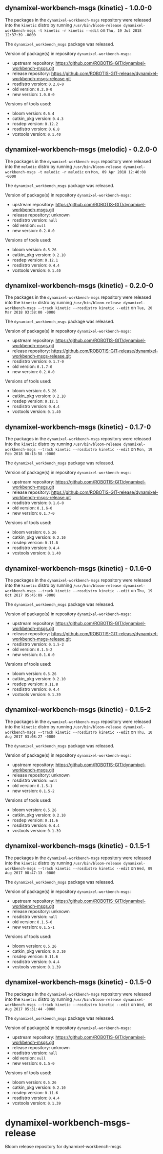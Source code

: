## dynamixel-workbench-msgs (kinetic) - 1.0.0-0

The packages in the `dynamixel-workbench-msgs` repository were released into the `kinetic` distro by running `/usr/bin/bloom-release dynamixel-workbench-msgs -t kinetic -r kinetic --edit` on `Thu, 19 Jul 2018 12:37:39 -0000`

The `dynamixel_workbench_msgs` package was released.

Version of package(s) in repository `dynamixel-workbench-msgs`:

- upstream repository: https://github.com/ROBOTIS-GIT/dynamixel-workbench-msgs.git
- release repository: https://github.com/ROBOTIS-GIT-release/dynamixel-workbench-msgs-release.git
- rosdistro version: `0.2.0-0`
- old version: `0.2.0-0`
- new version: `1.0.0-0`

Versions of tools used:

- bloom version: `0.6.4`
- catkin_pkg version: `0.4.3`
- rosdep version: `0.12.2`
- rosdistro version: `0.6.8`
- vcstools version: `0.1.40`


## dynamixel-workbench-msgs (melodic) - 0.2.0-0

The packages in the `dynamixel-workbench-msgs` repository were released into the `melodic` distro by running `/usr/bin/bloom-release dynamixel-workbench-msgs -t melodic -r melodic` on `Mon, 09 Apr 2018 12:46:08 -0000`

The `dynamixel_workbench_msgs` package was released.

Version of package(s) in repository `dynamixel-workbench-msgs`:

- upstream repository: https://github.com/ROBOTIS-GIT/dynamixel-workbench-msgs.git
- release repository: unknown
- rosdistro version: `null`
- old version: `null`
- new version: `0.2.0-0`

Versions of tools used:

- bloom version: `0.5.26`
- catkin_pkg version: `0.2.10`
- rosdep version: `0.12.1`
- rosdistro version: `0.4.4`
- vcstools version: `0.1.40`


## dynamixel-workbench-msgs (kinetic) - 0.2.0-0

The packages in the `dynamixel-workbench-msgs` repository were released into the `kinetic` distro by running `/usr/bin/bloom-release dynamixel-workbench-msgs --track kinetic --rosdistro kinetic --edit` on `Tue, 20 Mar 2018 03:58:00 -0000`

The `dynamixel_workbench_msgs` package was released.

Version of package(s) in repository `dynamixel-workbench-msgs`:

- upstream repository: https://github.com/ROBOTIS-GIT/dynamixel-workbench-msgs.git
- release repository: https://github.com/ROBOTIS-GIT-release/dynamixel-workbench-msgs-release.git
- rosdistro version: `0.1.7-0`
- old version: `0.1.7-0`
- new version: `0.2.0-0`

Versions of tools used:

- bloom version: `0.5.26`
- catkin_pkg version: `0.2.10`
- rosdep version: `0.12.1`
- rosdistro version: `0.4.4`
- vcstools version: `0.1.40`


## dynamixel-workbench-msgs (kinetic) - 0.1.7-0

The packages in the `dynamixel-workbench-msgs` repository were released into the `kinetic` distro by running `/usr/bin/bloom-release dynamixel-workbench-msgs --track kinetic --rosdistro kinetic --edit` on `Mon, 19 Feb 2018 08:13:58 -0000`

The `dynamixel_workbench_msgs` package was released.

Version of package(s) in repository `dynamixel-workbench-msgs`:

- upstream repository: https://github.com/ROBOTIS-GIT/dynamixel-workbench-msgs.git
- release repository: https://github.com/ROBOTIS-GIT-release/dynamixel-workbench-msgs-release.git
- rosdistro version: `0.1.6-0`
- old version: `0.1.6-0`
- new version: `0.1.7-0`

Versions of tools used:

- bloom version: `0.5.26`
- catkin_pkg version: `0.2.10`
- rosdep version: `0.11.8`
- rosdistro version: `0.4.4`
- vcstools version: `0.1.40`


## dynamixel-workbench-msgs (kinetic) - 0.1.6-0

The packages in the `dynamixel-workbench-msgs` repository were released into the `kinetic` distro by running `/usr/bin/bloom-release dynamixel-workbench-msgs --track kinetic --rosdistro kinetic --edit` on `Thu, 19 Oct 2017 05:45:09 -0000`

The `dynamixel_workbench_msgs` package was released.

Version of package(s) in repository `dynamixel-workbench-msgs`:

- upstream repository: https://github.com/ROBOTIS-GIT/dynamixel-workbench-msgs.git
- release repository: https://github.com/ROBOTIS-GIT-release/dynamixel-workbench-msgs-release.git
- rosdistro version: `0.1.5-2`
- old version: `0.1.5-2`
- new version: `0.1.6-0`

Versions of tools used:

- bloom version: `0.5.26`
- catkin_pkg version: `0.2.10`
- rosdep version: `0.11.8`
- rosdistro version: `0.4.4`
- vcstools version: `0.1.39`


## dynamixel-workbench-msgs (kinetic) - 0.1.5-2

The packages in the `dynamixel-workbench-msgs` repository were released into the `kinetic` distro by running `/usr/bin/bloom-release dynamixel-workbench-msgs --track kinetic --rosdistro kinetic --edit` on `Thu, 10 Aug 2017 03:08:27 -0000`

The `dynamixel_workbench_msgs` package was released.

Version of package(s) in repository `dynamixel-workbench-msgs`:

- upstream repository: https://github.com/ROBOTIS-GIT/dynamixel-workbench-msgs.git
- release repository: unknown
- rosdistro version: `null`
- old version: `0.1.5-1`
- new version: `0.1.5-2`

Versions of tools used:

- bloom version: `0.5.26`
- catkin_pkg version: `0.2.10`
- rosdep version: `0.11.6`
- rosdistro version: `0.4.4`
- vcstools version: `0.1.39`


## dynamixel-workbench-msgs (kinetic) - 0.1.5-1

The packages in the `dynamixel-workbench-msgs` repository were released into the `kinetic` distro by running `/usr/bin/bloom-release dynamixel-workbench-msgs --track kinetic --rosdistro kinetic --edit` on `Wed, 09 Aug 2017 08:47:13 -0000`

The `dynamixel_workbench_msgs` package was released.

Version of package(s) in repository `dynamixel-workbench-msgs`:

- upstream repository: https://github.com/ROBOTIS-GIT/dynamixel-workbench-msgs.git
- release repository: unknown
- rosdistro version: `null`
- old version: `0.1.5-0`
- new version: `0.1.5-1`

Versions of tools used:

- bloom version: `0.5.26`
- catkin_pkg version: `0.2.10`
- rosdep version: `0.11.6`
- rosdistro version: `0.4.4`
- vcstools version: `0.1.39`


## dynamixel-workbench-msgs (kinetic) - 0.1.5-0

The packages in the `dynamixel-workbench-msgs` repository were released into the `kinetic` distro by running `/usr/bin/bloom-release dynamixel-workbench-msgs --track kinetic --rosdistro kinetic --edit` on `Wed, 09 Aug 2017 05:31:44 -0000`

The `dynamixel_workbench_msgs` package was released.

Version of package(s) in repository `dynamixel-workbench-msgs`:

- upstream repository: https://github.com/ROBOTIS-GIT/dynamixel-workbench-msgs.git
- release repository: unknown
- rosdistro version: `null`
- old version: `null`
- new version: `0.1.5-0`

Versions of tools used:

- bloom version: `0.5.26`
- catkin_pkg version: `0.2.10`
- rosdep version: `0.11.6`
- rosdistro version: `0.4.4`
- vcstools version: `0.1.39`


# dynamixel-workbench-msgs-release
Bloom release repository for dynamixel-workbench-msgs
